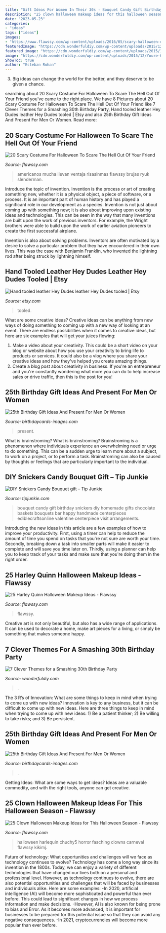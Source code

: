 ```yaml
---
title: "Gift Ideas For Women In Their 30s - Bouquet Candy Gift Birthday Snickers Diy Homemade Gifts Chocolate Baskets Bouquets Bar Happy Handmade Centerpieces Ediblecraftsonline Valentine Centerpiece Visit Arrangements"
description: "25 clown halloween makeup ideas for this halloween season"
date: "2023-05-23"
categories:
- "ideas"
tags: ["ideas"]
images:
- "https://www.flawssy.com/wp-content/uploads/2016/05/scary-halloween-costumes-2016.jpg"
featuredImage: "https://cdn.wonderfuldiy.com/wp-content/uploads/2015/12/Youre-Golden.jpg"
featured_image: "https://cdn.wonderfuldiy.com/wp-content/uploads/2015/12/Youre-Golden.jpg"
image: "https://cdn.wonderfuldiy.com/wp-content/uploads/2015/12/Youre-Golden.jpg"
ShowToc: true
author: "Esteban Rohan"
---
```



3. Big ideas can change the world for the better, and they deserve to be given a chance.

	

		
searching about 20 Scary Costume For Halloween To Scare The Hell Out Of Your Friend you've came to the right place. We have 8 Pictures about 20 Scary Costume For Halloween To Scare The Hell Out Of Your Friend like 7 Clever Themes for a Smashing 30th Birthday Party, Hand tooled leather Hey Dudes leather Hey Dudes tooled | Etsy and also 25th Birthday Gift Ideas And Present For Men Or Women. Read more:
		
    
## 20 Scary Costume For Halloween To Scare The Hell Out Of Your Friend

<img loading=lazy src="https://www.flawssy.com/wp-content/uploads/2016/05/scary-halloween-costumes-2016.jpg" onerror="this.onerror=null;this.src='https://tse1.mm.bing.net/th?id=OIP.I_4OKxC_Dq9Ey7HYF0WmlQHaLH&amp;pid=15.1';" alt="20 Scary Costume For Halloween To Scare The Hell Out Of Your Friend">

_Source: flawssy.com_

>americanos mucha llevan ventaja risasinmas flawssy brujas ryuk slenderman. 

	

Introduce the topic of invention.
Invention is the process or art of creating something new, whether it is a physical object, a piece of software, or a process. It is an important part of human history and has played a significant role in our development as a species.
Invention is not just about coming up with something new; it is also about improving upon existing ideas and technologies. This can be seen in the way that many inventions are built upon the work of previous inventors. For example, the Wright brothers were able to build upon the work of earlier aviation pioneers to create the first successful airplane.

Invention is also about solving problems. Inventors are often motivated by a desire to solve a particular problem that they have encountered in their own lives. This was the case with Benjamin Franklin, who invented the lightning rod after being struck by lightning himself.

    
## Hand Tooled Leather Hey Dudes Leather Hey Dudes Tooled | Etsy

<img loading=lazy src="https://i.etsystatic.com/22210810/r/il/bd3dbd/2951961551/il_fullxfull.2951961551_6f7v.jpg" onerror="this.onerror=null;this.src='https://tse3.mm.bing.net/th?id=OIP.W_mA16Be0TXb1xK-dOobggHaJ4&amp;pid=15.1';" alt="Hand tooled leather Hey Dudes leather Hey Dudes tooled | Etsy">

_Source: etsy.com_

>tooled. 

	

What are some creative ideas?
Creative ideas can be anything from new ways of doing something to coming up with a new way of looking at an event. There are endless possibilities when it comes to creative ideas, but here are six examples that will get your juices flowing: 
1. Make a video about your creativity. This could be a short video on your blog or website about how you use your creativity to bring life to products or services. It could also be a vlog where you share your creative ideas and how they've helped you create amazing things. 
2. Create a blog post about creativity in business. If you're an entrepreneur and you're constantly wondering what more you can do to help increase sales or drive traffic, then this is the post for you!

    
## 25th Birthday Gift Ideas And Present For Men Or Women

<img loading=lazy src="https://www.birthdaycards-images.com/wp-content/uploads/2020/10/Gift-ideas-on-25th-Birthday-1-768x1024.jpg" onerror="this.onerror=null;this.src='https://tse4.mm.bing.net/th?id=OIP.jn77hp6BrZBIls0Jzu8b-wHaJ4&amp;pid=15.1';" alt="25th Birthday Gift Ideas And Present For Men Or Women">

_Source: birthdaycards-images.com_

>present. 

	

What is brainstroming?
What is brainstroming? Brainstroming is a phenomenon where individuals experience an overwhelming need or urge to do something. This can be a sudden urge to learn more about a subject, to work on a project, or to perform a task. Brainstroming can also be caused by thoughts or feelings that are particularly important to the individual.

    
## DIY Snickers Candy Bouquet Gift – Tip Junkie

<img loading=lazy src="https://cdn.tipjunkie.com/wp-content/uploads/2014/10/homemade-birthday-gift.jpg" onerror="this.onerror=null;this.src='https://tse4.mm.bing.net/th?id=OIP.07LCF5KAyADMieUHukgIeAAAAA&amp;pid=15.1';" alt="DIY Snickers Candy Bouquet gift – Tip Junkie">

_Source: tipjunkie.com_

>bouquet candy gift birthday snickers diy homemade gifts chocolate baskets bouquets bar happy handmade centerpieces ediblecraftsonline valentine centerpiece visit arrangements. 

	

Introducing the new ideas in this article are a few examples of how to improve your productivity. First, using a timer can help to reduce the amount of time you spend on tasks that you're not sure are worth your time. Secondly, breaking down a task into smaller parts will make it easier to complete and will save you time later on. Thirdly, using a planner can help you to keep track of your tasks and make sure that you're doing them in the right order.

    
## 25 Harley Quinn Halloween Makeup Ideas - Flawssy

<img loading=lazy src="http://flawssy.com/wp-content/uploads/2016/05/new_age_harley_quinn_.jpg" onerror="this.onerror=null;this.src='https://tse1.mm.bing.net/th?id=OIP.0DVGIVdjlbvxQLAVtTJCgwHaLB&amp;pid=15.1';" alt="25 Harley Quinn Halloween Makeup Ideas - Flawssy">

_Source: flawssy.com_

>flawssy. 

	

Creative art is not only beautiful, but also has a wide range of applications. It can be used to decorate a home, make art pieces for a living, or simply be something that makes someone happy.

    
## 7 Clever Themes For A Smashing 30th Birthday Party

<img loading=lazy src="https://cdn.wonderfuldiy.com/wp-content/uploads/2015/12/Youre-Golden.jpg" onerror="this.onerror=null;this.src='https://tse2.mm.bing.net/th?id=OIP.dA-EKfvFo0TPf-oMPo2J9gHaJ4&amp;pid=15.1';" alt="7 Clever Themes for a Smashing 30th Birthday Party">

_Source: wonderfuldiy.com_

>. 

	

The 3 R’s of Innovation: What are some things to keep in mind when trying to come up with new ideas?
Innovation is key to any business, but it can be difficult to come up with new ideas. Here are three things to keep in mind when trying to come up with new ideas: 1) Be a patient thinker; 2) Be willing to take risks; and 3) Be persistent.

    
## 25th Birthday Gift Ideas And Present For Men Or Women

<img loading=lazy src="https://www.birthdaycards-images.com/wp-content/uploads/2020/10/Gift-ideas-on-25th-Birthday.jpg" onerror="this.onerror=null;this.src='https://tse2.mm.bing.net/th?id=OIP.8Bpn3ZttqiFADQVvWraA6AHaJ4&amp;pid=15.1';" alt="25th Birthday Gift Ideas And Present For Men Or Women">

_Source: birthdaycards-images.com_

>. 

	

Getting Ideas: What are some ways to get ideas?
Ideas are a valuable commodity, and with the right tools, anyone can get creative.

    
## 25 Clown Halloween Makeup Ideas For This Halloween Season - Flawssy

<img loading=lazy src="http://www.flawssy.com/wp-content/uploads/2016/05/Harlequin-Clown-Halloween-Makeup.jpg" onerror="this.onerror=null;this.src='https://tse1.mm.bing.net/th?id=OIP.0ZB_24wmonrKqA7AYYCh_gHaKT&amp;pid=15.1';" alt="25 Clown Halloween Makeup Ideas for This Halloween Season - Flawssy">

_Source: flawssy.com_

>halloween harlequin chuchy5 horror fasching clowns carneval flawssy kikimj. 

	

Future of technology: What opportunities and challenges will we face as technology continues to evolve?
Technology has come a long way since its invention in the 1800s. Today, we can enjoy a variety of different technologies that have changed our lives both on a personal and professional level. However, as technology continues to evolve, there are also potential opportunities and challenges that will be faced by businesses and individuals alike. Here are some examples: 
-In 2020, artificial intelligence (AI) will become more sophisticated and powerful than ever before. This could lead to significant changes in how we process information and make decisions. 
-However, AI is also known for being prone to bias and Error. As it becomes more advanced, it is important for businesses to be prepared for this potential issue so that they can avoid any negative consequences. 
-In 2021, cryptocurrencies will become more popular than ever before.

